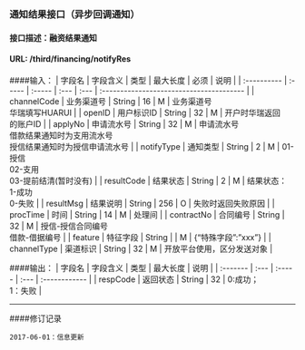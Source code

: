 ### 通知结果接口（异步回调通知）
#### 接口描述：融资结果通知
#### URL:   /third/financing/notifyRes

####输入：
| 字段名         | 字段含义   | 类型     | 最大长度 | 必须   | 说明                                       |
| :---------- | :----- | :----- | :--- | :--- | :--------------------------------------- |
| channelCode | 业务渠道号  | String | 16   | M    | 业务渠道号<br>华瑞填写HUARUI                      |
| openID      | 用户标识ID | String | 32   | M    | 开户时华瑞返回<br>的账户ID                         |
| applyNo     | 申请流水号  | String | 32   | M    | 申请流水号<br>借款结果通知时为支用流水号<br>授信结果通知时为授信申请流水号 |
| notifyType  | 通知类型   | String | 2    | M    | 01-授信<br>02-支用<br>03-提前结清(暂时没有)          |
| resultCode  | 结果状态   | String | 2    | M    | 结果状态：<br>1-成功<br>0-失败                    |
| resultMsg   | 结果说明   | String | 256  | O    | 失败时返回失败原因                                |
| procTime    | 时间     | String | 14   | M    | 处理间                                      |
| contractNo  | 合同编号   | String | 32   | M    | 授信-授信合同编号<br>借款-借据编号                     |
| feature     | 特征字段   | String |      | M    | {“特殊字段”:”xxx”}                           |
| channelType | 渠道标识   | String | 32   | M    | 开放平台使用，区分发送对象                            |

####输出：
| 字段名      | 字段含义 | 类型     | 最大长度 | 说明            |
| :------- | :--- | :----- | :--- | :------------ |
| respCode | 返回状态 | String | 32   | 0:成功；<br>1：失败 |

----
####修订记录
```
2017-06-01：信息更新
```
